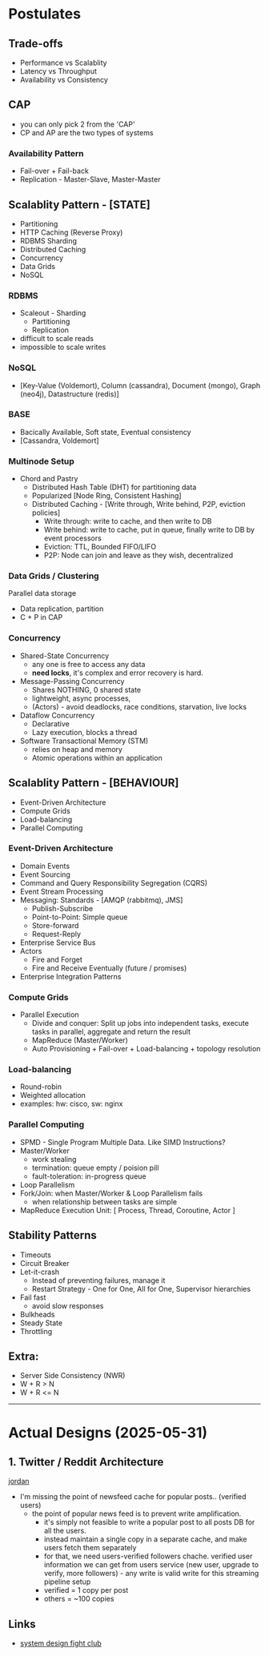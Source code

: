 # Postulates

## Trade-offs

- Performance vs Scalablity
- Latency vs Throughput
- Availability vs Consistency

## CAP

- you can only pick 2 from the 'CAP'
- CP and AP are the two types of systems

### Availability Pattern

- Fail-over + Fail-back
- Replication - Master-Slave, Master-Master

## Scalablity Pattern - [STATE]

- Partitioning
- HTTP Caching (Reverse Proxy)
- RDBMS Sharding
- Distributed Caching
- Concurrency
- Data Grids
- NoSQL

### RDBMS

- Scaleout - Sharding
  - Partitioning
  - Replication
- difficult to scale reads
- impossible to scale writes

### NoSQL

- [Key-Value (Voldemort), Column (cassandra), Document (mongo), Graph (neo4j), Datastructure (redis)]

### BASE

- Bacically Available, Soft state, Eventual consistency
- [Cassandra, Voldemort]

### Multinode Setup

- Chord and Pastry
  - Distributed Hash Table (DHT) for partitioning data
  - Popularized [Node Ring, Consistent Hashing]
  - Distributed Caching - [Write through, Write behind, P2P, eviction policies]
    - Write through: write to cache, and then write to DB
    - Write behind: write to cache, put in queue, finally write to DB by event processors
    - Eviction: TTL, Bounded FIFO/LIFO
    - P2P: Node can join and leave as they wish, decentralized

### Data Grids / Clustering

Parallel data storage

- Data replication, partition
- C + P in CAP

### Concurrency

- Shared-State Concurrency
  - any one is free to access any data
  - **need locks**, it's complex and error recovery is hard.
- Message-Passing Concurrency
  - Shares NOTHING, 0 shared state
  - lightweight, async processes,
  - (Actors) - avoid deadlocks, race conditions, starvation, live locks
- Dataflow Concurrency
  - Declarative
  - Lazy execution, blocks a thread
- Software Transactional Memory (STM)
  - relies on heap and memory
  - Atomic operations within an application

## Scalablity Pattern - [BEHAVIOUR]

- Event-Driven Architecture
- Compute Grids
- Load-balancing
- Parallel Computing

### Event-Driven Architecture

- Domain Events
- Event Sourcing
- Command and Query Responsibility Segregation (CQRS)
- Event Stream Processing
- Messaging: Standards - [AMQP (rabbitmq), JMS]
  - Publish-Subscribe
  - Point-to-Point: Simple queue
  - Store-forward
  - Request-Reply
- Enterprise Service Bus
- Actors
  - Fire and Forget
  - Fire and Receive Eventually (future / promises)
- Enterprise Integration Patterns

### Compute Grids

- Parallel Execution
  - Divide and conquer: Split up jobs into independent tasks, execute tasks in parallel, aggregate and return the result
  - MapReduce (Master/Worker)
  - Auto Provisioning + Fail-over + Load-balancing + topology resolution

### Load-balancing

- Round-robin
- Weighted allocation
- examples: hw: cisco, sw: nginx

### Parallel Computing

- SPMD - Single Program Multiple Data. Like SIMD Instructions?
- Master/Worker
  - work stealing
  - termination: queue empty / poision pill
  - fault-toleration: in-progress queue
- Loop Parallelism
- Fork/Join: when Master/Worker & Loop Parallelism fails
  - when relationship between tasks are simple
- MapReduce
  Execution Unit: [ Process, Thread, Coroutine, Actor ]

## Stability Patterns

- Timeouts
- Circuit Breaker
- Let-it-crash
  - Instead of preventing failures, manage it
  - Restart Strategy - One for One, All for One, Supervisor hierarchies
- Fail fast
  - avoid slow responses
- Bulkheads
- Steady State
- Throttling

## Extra:

- Server Side Consistency (NWR)
- W + R > N
- W + R <= N

---

# Actual Designs (2025-05-31)

## 1. Twitter / Reddit Architecture

[jordan](https://youtu.be/S2y9_XYOZsg?si=w9MhukV3foHRdGhf)

- I'm missing the point of newsfeed cache for popular posts.. (verified users)
  - the point of popular news feed is to prevent write amplification.
    - it's simply not feasible to write a popular post to all posts DB for all the users.
    - instead maintain a single copy in a separate cache, and make users fetch them separately
    - for that, we need users-verified followers chache. verified user information we can get from users service (new user, upgrade to verify, more followers) - any write is valid write for this streaming pipeline setup
    - verified = 1 copy per post
    - others = ~100 copies

## Links

- [system design fight club](https://systemdesignfightclub.com/)
